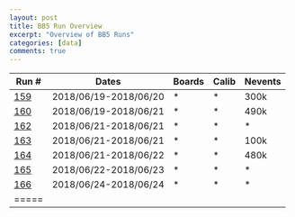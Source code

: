 ```yaml
---
layout:	post
title: BB5 Run Overview
excerpt: "Overview of BB5 Runs"
categories: [data]
comments: true
---
```



| Run #  | Dates | Boards | Calib | Nevents |
|--------|--------|--------|--------|--------|
| [159](http://localhost:4000/articles/2018-06/run0159) | 2018/06/19-2018/06/20 | * | * | 300k |
| [160](http://localhost:4000/articles/2018-06/run0160) | 2018/06/19-2018/06/21 | * | * | 490k |
| [162](http://localhost:4000/articles/2018-06/run0162) | 2018/06/21-2018/06/21 | * | * | * |
| [163](http://localhost:4000/articles/2018-06/run0163) | 2018/06/21-2018/06/21 | * | * | 100k |
| [164](http://localhost:4000/articles/2018-06/run0164) | 2018/06/21-2018/06/22 | * | * | 480k |
| [165](http://localhost:4000/articles/2018-06/run0165) | 2018/06/22-2018/06/23 | * | * | * |
| [166](http://localhost:4000/articles/2018-06/run0166) | 2018/06/24-2018/06/24 | * | * | * |
|=====
